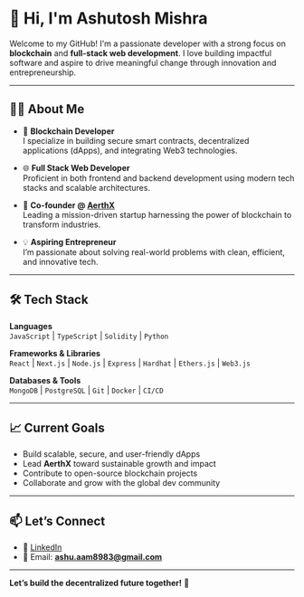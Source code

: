 # 👋 Hi, I'm Ashutosh Mishra

Welcome to my GitHub! I'm a passionate developer with a strong focus on **blockchain** and **full-stack web development**. I love building impactful software and aspire to drive meaningful change through innovation and entrepreneurship.

---

## 👨‍💻 About Me

- 🧠 **Blockchain Developer**  
  I specialize in building secure smart contracts, decentralized applications (dApps), and integrating Web3 technologies.

- 🌐 **Full Stack Web Developer**  
  Proficient in both frontend and backend development using modern tech stacks and scalable architectures.

- 🚀 **Co-founder @ [AerthX](#)**  
  Leading a mission-driven startup harnessing the power of blockchain to transform industries.

- 💡 **Aspiring Entrepreneur**  
  I’m passionate about solving real-world problems with clean, efficient, and innovative tech.

---

## 🛠️ Tech Stack

**Languages**  
`JavaScript` | `TypeScript` | `Solidity` | `Python`

**Frameworks & Libraries**  
`React` | `Next.js` | `Node.js` | `Express` | `Hardhat` | `Ethers.js` | `Web3.js`

**Databases & Tools**  
`MongoDB` | `PostgreSQL` | `Git` | `Docker` | `CI/CD`

---

## 📈 Current Goals

- Build scalable, secure, and user-friendly dApps  
- Lead **AerthX** toward sustainable growth and impact  
- Contribute to open-source blockchain projects  
- Collaborate and grow with the global dev community

---

## 📫 Let’s Connect

- 🔗 [LinkedIn](https://www.linkedin.com/in/ashutosh-mishra-676032283/)
- 📧 Email: **ashu.aam8983@gmail.com**

---

**Let’s build the decentralized future together!** 🚀
